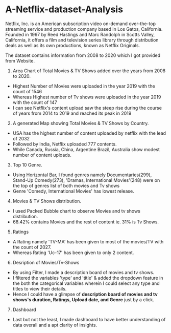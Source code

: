 # A-Netflix-dataset-Analysis


Netflix, Inc. is an American subscription video on-demand over-the-top streaming service and production company based in Los Gatos, California. Founded in 1997 by Reed Hastings and Marc Randolph in Scotts Valley, California, it offers a film and television series library through distribution deals as well as its own productions, known as Netflix Originals.

The dataset contains information from 2008 to 2020 which I got provided from Website.

1. Area Chart of Total Movies & TV Shows added over the years from 2008 to 2020.
* Highest Number of Movies were uploaded in the year 2019 with the count of 1546
* Whereas Highest number of Tv shows were uploaded in the year 2019 with the count of 147
* I can see Netflix's content upload saw the steep rise during the course of years from 2014 to 2019 and reached its peak in 2019

2. A generated Map showing Total Movies & TV Shows by Country. 
* USA has the highest number of content uploaded by netflix with the lead of 2032
* Followed by India, Netflix uploaded 777 contents.
* While Canada, Russia, China, Argentine Brazil, Australia show modest number of content uploads.

3. Top 10 Genre.
* Using Horizontal Bar, I found genres namely Documentaries(299), Stand-Up Comedy(273), 'Dramas, International Movies'(248) were on the top of genres list of both movies and Tv shows
* Genre 'Comedy, International Movies' has lowest release.

4. Movies & TV Shows distribution.
* I used Packed Bubble chart to observe Movies and tv shows distribution.
* 68.42% contains Movies and the rest of content ie. 31% is Tv Shows.

5. Ratings
* A Rating namely 'TV-MA' has been given to most of the movies/TV with the count of 2027.
* Whereas Rating 'Uc-17' has been given to only 2 content.

6. Desription of Movies/Tv-Shows
* By using Filter, I made a description board of movies and tv shows.
* I filtered the variables 'type' and 'title' & added the dropdown feature in the both the categorical variables wherein I could select any type and titles to view their details.
* Hence I could have a glimpse of **description board of movies and tv shows's duration, Ratings, Upload date, and Genre** just by a click.

7. Dashboard
* Last but not the least, I made dashboard to have better understanding of data overall and a apt clarity of insights.
